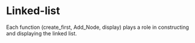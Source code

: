 # Linked-list
Each function (create_first, Add_Node, display) plays a role in constructing and displaying the linked list.
